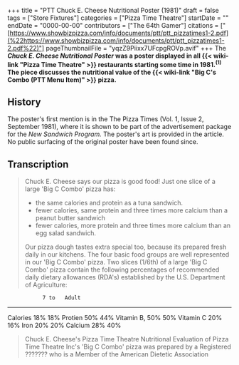 +++
title = "PTT Chuck E. Cheese Nutritional Poster (1981)"
draft = false
tags = ["Store Fixtures"]
categories = ["Pizza Time Theatre"]
startDate = ""
endDate = "0000-00-00"
contributors = ["The 64th Gamer"]
citations = ["[https://www.showbizpizza.com/info/documents/ptt/ptt_pizzatimes1-2.pdf](%22https://www.showbizpizza.com/info/documents/ptt/ptt_pizzatimes1-2.pdf%22)"]
pageThumbnailFile = "yqzZ9Piixx7UFcpgROVp.avif"
+++
The ***Chuck E. Cheese Nutritional Poster* was a poster displayed in all {{< wiki-link "Pizza Time Theatre" >}} restaurants starting some time in 1981.<sup>(1)</sup>
The piece discusses the nutritional value of the {{< wiki-link "Big C's Combo (PTT Menu Item)" >}} pizza.**

## History

The poster's first mention is in the The Pizza Times (Vol. 1, Issue 2, September 1981), where it is shown to be part of the advertisement package for the *New Sandwich Program.* The poster's art is provided in the article. No public surfacing of the original poster have been found since.

## Transcription

> Chuck E. Cheese says our pizza is good food!
> Just one slice of a large 'Big C Combo' pizza has:
>
> - the same calories and protein as a tuna sandwich.
> - fewer calories, same protein and three times more calcium than a peanut butter sandwich
> - fewer calories, more protein and three times more calcium than an egg salad sandwich.
>
> Our pizza dough tastes extra special too, because its prepared fresh daily in our kitchens.
> The four basic food groups are well represented in our 'Big C Combo' pizza. Two slices (1/6th) of a large 'Big C Combo' pizza contain the following percentages of recommended daily dietary allowances (RDA's) established by the U.S. Department of Agriculture:

               7 to   Adult
  ------------ ------ -------
  Calories     18%    18%
  Protien      50%    44%
  Vitamin B,   50%    50%
  Vitamin C    20%    16%
  Iron         20%    20%
  Calcium      28%    40%

> Chuck E. Cheese's Pizza Time Theatre
> Nutritional Evaluation of Pizza Time Theatre Inc's 'Big C Combo' pizza was prepared by a Registered ??????? who is a Member of the American Dietetic Association
